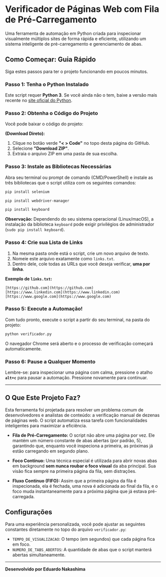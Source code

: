 # Verificador de Páginas Web com Fila de Pré-Carregamento

Uma ferramenta de automação em Python criada para inspecionar visualmente múltiplos sites de forma rápida e eficiente, utilizando um sistema inteligente de pré-carregamento e gerenciamento de abas.

## Como Começar: Guia Rápido

Siga estes passos para ter o projeto funcionando em poucos minutos.

### Passo 1: Tenha o Python Instalado

Este script requer **Python 3**. Se você ainda não o tem, baixe a versão mais recente no [site oficial do Python](https://www.python.org/downloads/).

### Passo 2: Obtenha o Código do Projeto

Você pode baixar o código do projeto:

**(Download Direto):**
1.  Clique no botão verde **"< > Code"** no topo desta página do GitHub.
2.  Selecione **"Download ZIP"**.
3.  Extraia o arquivo ZIP em uma pasta de sua escolha.

### Passo 3: Instale as Bibliotecas Necessárias

Abra seu terminal ou prompt de comando (CMD/PowerShell) e instale as três bibliotecas que o script utiliza com os seguintes comandos:

```bash
pip install selenium
```
```bash
pip install webdriver-manager
```
```bash
pip install keyboard
```
**Observação:** Dependendo do seu sistema operacional (Linux/macOS), a instalação da biblioteca `keyboard` pode exigir privilégios de administrador (`sudo pip install keyboard`).

### Passo 4: Crie sua Lista de Links

1.  Na mesma pasta onde está o script, crie um novo arquivo de texto.
2.  Nomeie este arquivo exatamente como `links.txt`.
3.  Dentro dele, cole todas as URLs que você deseja verificar, **uma por linha**.

**Exemplo de `links.txt`:**
```
[https://github.com](https://github.com)
[https://www.linkedin.com](https://www.linkedin.com)
[https://www.google.com](https://www.google.com)
```

### Passo 5: Execute a Automação!

Com tudo pronto, execute o script a partir do seu terminal, na pasta do projeto:

```bash
python verificador.py
```

O navegador Chrome será aberto e o processo de verificação começará automaticamente.

### Passo 6: Pause a Qualquer Momento

Lembre-se: para inspecionar uma página com calma, pressione o atalho **`alt+c`** para pausar a automação. Pressione novamente para continuar.

---

## O Que Este Projeto Faz?

Esta ferramenta foi projetada para resolver um problema comum de desenvolvedores e analistas de conteúdo: a verificação manual de dezenas de páginas web. O script automatiza essa tarefa com funcionalidades inteligentes para maximizar a eficiência.

-   **Fila de Pré-Carregamento:** O script não abre uma página por vez. Ele mantém um número constante de abas abertas (por padrão, 5), garantindo que, enquanto você inspeciona a primeira, as próximas já estão carregando em segundo plano.

-   **Foco Contínuo:** Uma técnica especial é utilizada para abrir novas abas em background **sem nunca roubar o foco visual** da aba principal. Sua visão fica sempre na primeira página da fila, sem distrações.

-   **Fluxo Contínuo (FIFO):** Assim que a primeira página da fila é inspecionada, ela é fechada, uma nova é adicionada ao final da fila, e o foco muda instantaneamente para a próxima página que já estava pré-carregada.

## Configurações

Para uma experiência personalizada, você pode ajustar as seguintes constantes diretamente no topo do arquivo `verificador.py`:

-   `TEMPO_DE_VISUALIZACAO`: O tempo (em segundos) que cada página fica em foco.
-   `NUMERO_DE_TABS_ABERTOS`: A quantidade de abas que o script manterá abertas simultaneamente.

---
**Desenvolvido por Eduardo Nakashima**
